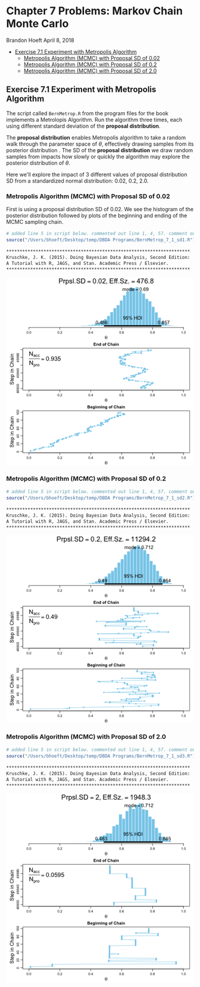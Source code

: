 Chapter 7 Problems: Markov Chain Monte Carlo
================
Brandon Hoeft
April 8, 2018

-   [Exercise 7.1 Experiment with Metropolis Algorithm](#exercise-7.1-experiment-with-metropolis-algorithm)
    -   [Metropolis Algorithm (MCMC) with Proposal SD of 0.02](#metropolis-algorithm-mcmc-with-proposal-sd-of-0.02)
    -   [Metropolis Algorithm (MCMC) with Proposal SD of 0.2](#metropolis-algorithm-mcmc-with-proposal-sd-of-0.2)
    -   [Metropolis Algorithm (MCMC) with Proposal SD of 2.0](#metropolis-algorithm-mcmc-with-proposal-sd-of-2.0)

Exercise 7.1 Experiment with Metropolis Algorithm
-------------------------------------------------

The script called `BernMetrop.R` from the program files for the book implements a Metrolopis Algorithm. Run the algorithm three times, each using different standard deviation of the **proposal distribution**.

The **proposal distribution** enables Metropolis algorithm to take a random walk through the parameter space of *θ*, effectively drawing samples from its posterior distribution . The SD of the **proposal distribution** we draw random samples from impacts how slowly or quickly the algorithm may explore the posterior distribution of *θ*.

Here we'll explore the impact of 3 different values of proposal distribution SD from a standardized normal distribution: 0.02, 0.2, 2.0.

### Metropolis Algorithm (MCMC) with Proposal SD of 0.02

First is using a proposal distribution SD of 0.02. We see the histogram of the posterior distribution followed by plots of the beginning and ending of the MCMC sampling chain.

``` r
# added line 5 in script below. commented out line 1, 4, 57. comment out line 89 for openGraph so can generate the graph output in this RMarkdown script. Change seed in line 55 to 123. 
source("/Users/bhoeft/Desktop/temp/DBDA Programs/BernMetrop_7_1_sd1.R")
```


    *********************************************************************
    Kruschke, J. K. (2015). Doing Bayesian Data Analysis, Second Edition:
    A Tutorial with R, JAGS, and Stan. Academic Press / Elsevier.
    *********************************************************************

![](Ch7_Problems_files/figure-markdown_github/unnamed-chunk-1-1.png)

### Metropolis Algorithm (MCMC) with Proposal SD of 0.2

``` r
# added line 5 in script below. commented out line 1, 4, 57. comment out line 89 for openGraph so can generate the graph output in this RMarkdown script. Change seed in line 55 to 123. 
source("/Users/bhoeft/Desktop/temp/DBDA Programs/BernMetrop_7_1_sd2.R")
```


    *********************************************************************
    Kruschke, J. K. (2015). Doing Bayesian Data Analysis, Second Edition:
    A Tutorial with R, JAGS, and Stan. Academic Press / Elsevier.
    *********************************************************************

![](Ch7_Problems_files/figure-markdown_github/unnamed-chunk-2-1.png)

### Metropolis Algorithm (MCMC) with Proposal SD of 2.0

``` r
# added line 5 in script below. commented out line 1, 4, 57. comment out line 89 for openGraph so can generate the graph output in this RMarkdown script. Change seed in line 55 to 123. 
source("/Users/bhoeft/Desktop/temp/DBDA Programs/BernMetrop_7_1_sd3.R")
```


    *********************************************************************
    Kruschke, J. K. (2015). Doing Bayesian Data Analysis, Second Edition:
    A Tutorial with R, JAGS, and Stan. Academic Press / Elsevier.
    *********************************************************************

![](Ch7_Problems_files/figure-markdown_github/unnamed-chunk-3-1.png)
